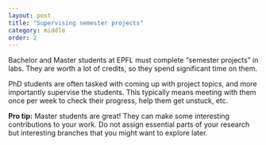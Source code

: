 ```yaml
---
layout: post
title: "Supervising semester projects"
category: middle
order: 2
---
```


Bachelor and Master students at EPFL must complete “semester projects” in labs. They are worth a lot of credits, so they spend significant time on them.

PhD students are often tasked with coming up with project topics, and more importantly supervise the students. This typically means meeting with them once per week to check their progress, help them get unstuck, etc.

**Pro tip:** Master students are great! They can make some interesting contributions to your work. Do not assign essential parts of your research but interesting branches that you might want to explore later.
